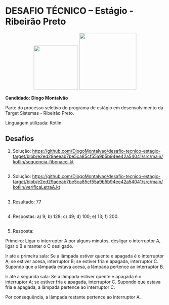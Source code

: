 # DESAFIO TÉCNICO – Estágio - Ribeirão Preto
<p align="center">
  <img width="140" src="https://github.com/user-attachments/assets/0c3c58d3-44c9-4d22-b24c-fe9e87acf0ce">
  <img width="180" src="https://github.com/user-attachments/assets/a292a77f-0981-4095-9d14-498c41b3c04d">
</p>

**Candidado: Diogo Montalvão**

Parte do processo seletivo do programa de estágio em desenvolvimento da Target Sistemas - Ribeirão Preto.

Linguagem utilizada: Kotlin

## Desafios

1) Solução: https://github.com/DiogoMontalvao/desafio-tecnico-estagio-target/blob/e2ed29aeeab7be5ca85cf55a9b5b94ee42a54041/src/main/kotlin/sequencia-fibonacci.kt

##
2) Solução: https://github.com/DiogoMontalvao/desafio-tecnico-estagio-target/blob/e2ed29aeeab7be5ca85cf55a9b5b94ee42a54041/src/main/kotlin/verificaLetraA.kt

##
3) Resultado: 77

##
4) Respostas: a) 9; b) 128; c) 49; d) 100; e) 13; f) 200.

##
5) Resposta:
   
Primeiro: Ligar o interruptor A por alguns minutos, desligar o interruptor A, ligar o B e manter o C desligado.

Ir até a primeira sala: Se a lâmpada estiver quente e apagada é o interruptor A; se estiver acesa, interruptor B; se estiver fria e apagada, interruptor C. Supondo que a lâmpada estava acesa, a lâmpada pertence ao interruptor B.

Ir até a segunda sala: Se a lâmpada estiver quente e apagada é o interruptor A; se estiver fria e apagada, interruptor C. Supondo que estava fria e apagada, a lâmpada pertence ao interruptor C.

Por consequência, a lâmpada restante pertence ao interruptor A.
